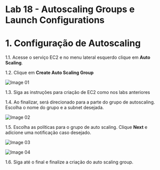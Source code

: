 # Lab 18 - Autoscaling Groups e Launch Configurations



# 1. Configuração de Autoscaling


1.1. Acesse o serviço EC2 e no menu lateral esquerdo clique em **Auto Scaling**.

1.2. Clique em **Create Auto Scaling Group**

![Image 01](https://d2yblsmsldwfto.cloudfront.net/lab18/Lab-01-autoscaling.png)

1.3. Siga as instruções para criação de EC2 como nos labs anteriores


1.4. Ao finalizar, será direcionado para a parte do grupo de autoscaling. Escolha o nome do grupo e a subnet desejada.

![Image 02](https://d2yblsmsldwfto.cloudfront.net/lab18/Lab-02-autoscaling.png)

1.5. Escolha as políticas para o grupo de auto scaling. Clique **Next** e adicione uma notificação caso desejado.

![Image 03](https://d2yblsmsldwfto.cloudfront.net/lab18/Lab-03-autoscaling.png)

![Image 04](https://d2yblsmsldwfto.cloudfront.net/lab18/Lab-04-autoscaling.png)

1.6. Siga até o final e finalize a criação do auto scaling group.




 
